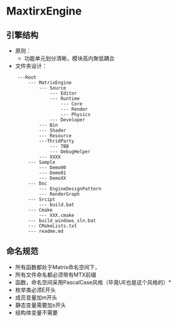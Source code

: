 # MaxtirxEngine

## 引擎结构
- 原则：
    - 功能单元划分清晰，模块高内聚低耦合
- 文件夹设计：
```
    ---Root
        --- MatrixEngine
            --- Source
                --- Editor
                --- Runtime
                    --- Core
                    --- Render
                    --- Physics
                --- Developer
            --- Bin
            --- Shader
            --- Resource
            ---ThridParty
                --- TBB
                --- DebugHelper
            --- XXXX
        --- Sample
            --- Demo00
            --- Demo01
            --- DemoXX
        --- Doc
            --- EngineDesignPattern
            --- RenderGraph
        --- Srcipt
            --- build.bat
        --- Cmake
            --- XXX.cmake
        --- build_windows_sln.bat
        --- CMakeLists.txt
        --- readme.md
```
    


## 命名规范
* 所有函数都处于Matrix命名空间下，
* 所有文件命名都必须带有MTX前缀
* 函数，命名空间采用PascalCase风格（毕竟UE也是这个风格的）*
* 枚举类必须E开头
* 成员变量加m开头
* 静态变量需要加s开头
* 结构体变量不需要
